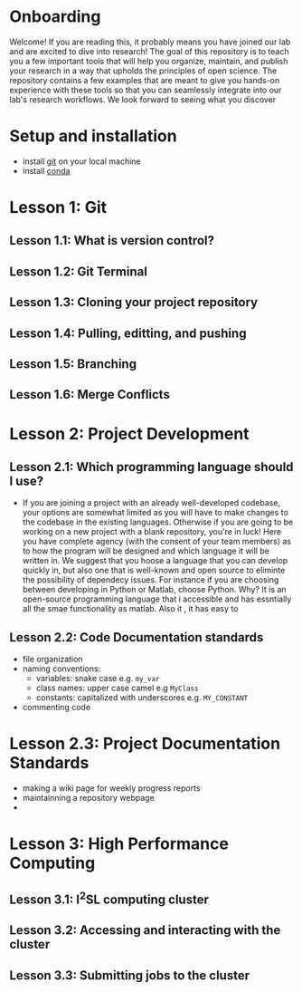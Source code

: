 # Onboarding

Welcome! If you are reading this, it probably means you have joined our lab and are excited to dive into research!
The goal of this repository is to teach you a few important tools that will help you organize, maintain, and publish your research in a way that upholds the principles of open science. The repository contains a few examples that are meant to give you hands-on experience with these tools so that you can seamlessly integrate into our lab's research workflows. We look forward to seeing what you discover


# Setup and installation
- install [git](https://git-scm.com/downloads) on your local machine
- install [conda](https://conda.io/projects/conda/en/latest/user-guide/install/index.html)

# Lesson 1: Git
## Lesson 1.1: What is version control?
## Lesson 1.2: Git Terminal
## Lesson 1.3: Cloning your project repository
## Lesson 1.4: Pulling, editting, and pushing
## Lesson 1.5: Branching
## Lesson 1.6: Merge Conflicts

# Lesson 2: Project Development

## Lesson 2.1: Which programming language should I use?
  - If you are joining a project with an already well-developed codebase, your options are somewhat limited as you will have to make changes to the codebase in the existing languages. Otherwise if you are going to be working on a new project with a blank repository, you're in luck! Here you have complete agency (with the consent of your team members) as to  how the program will be designed and which language it will be written in. We suggest that you hoose a language that you can develop quickly in, but also one that is well-known and open source to eliminte the possibility of dependecy issues. For instance if you are choosing between developing in Python or Matlab, choose Python. Why? It is an open-source programming language that i accessible and has essntially all the smae functionality as matlab. Also it , it has easy to   
## Lesson 2.2: Code Documentation standards
  - file organization
  - naming conventions:
    - variables: snake case e.g. `my_var`
    - class names: upper case camel e.g `MyClass`
    - constants: capitalized with underscores e.g. `MY_CONSTANT`
  - commenting code
# Lesson 2.3: Project Documentation Standards
  - making a wiki page for weekly progress reports
  - maintainning a repository webpage
  - 
 
# Lesson 3: High Performance Computing 
## Lesson 3.1: I<sup>2</sup>SL computing cluster
## Lesson 3.2: Accessing and interacting with the cluster
## Lesson 3.3: Submitting jobs to the cluster

